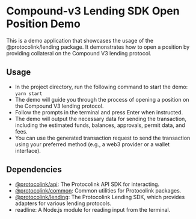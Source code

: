 # Compound-v3 Lending SDK Open Position Demo

This is a demo application that showcases the usage of the @protocolink/lending package. It demonstrates how to open a position by providing collateral on the Compound V3 lending protocol.

## Usage

- In the project directory, run the following command to start the demo: `yarn start`
- The demo will guide you through the process of opening a position on the Compound V3 lending protocol.
- Follow the prompts in the terminal and press Enter when instructed.
- The demo will output the necessary data for sending the transaction, including the estimated funds, balances, approvals, permit data, and fees.
- You can use the generated transaction request to send the transaction using your preferred method (e.g., a web3 provider or a wallet interface).

## Dependencies

- [@protocolink/api](https://github.com/dinngo/protocolink-js-sdk): The Protocolink API SDK for interacting.
- [@protocolink/common](https://github.com/dinngo/protocolink-js-sdk): Common utilities for Protocolink packages.
- [@protocolink/lending](https://github.com/dinngo/protocolink-js-sdk): The Protocolink Lending SDK, which provides adapters for various lending protocols.
- readline: A Node.js module for reading input from the terminal.
